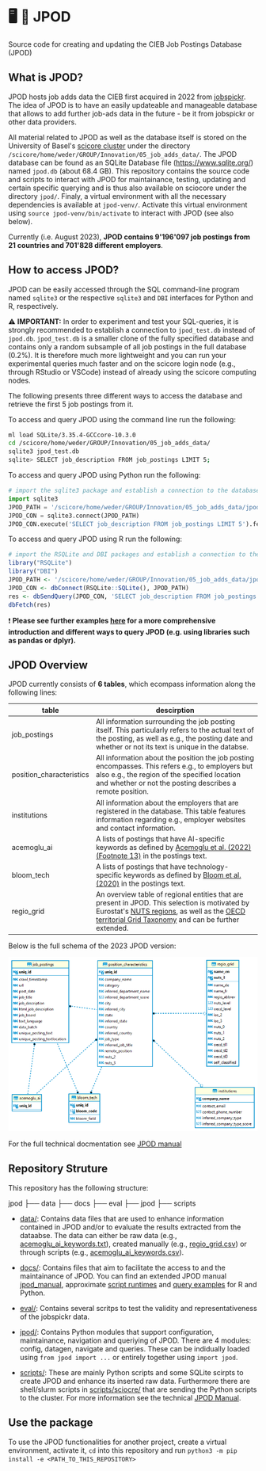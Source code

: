 # :desktop_computer: :floppy_disk: JPOD

Source code for creating and updating the CIEB Job Postings Database (JPOD)

## What is JPOD?
JPOD hosts job adds data the CIEB first acquired in 2022 from <a href='https://www.jobspikr.com/'>jobspickr</a>. The idea of JPOD is to have an easily updateable and manageable database that allows to add further job-ads data in the future - be it from jobspickr or other data providers. 

All material related to JPOD as well as the database itself is stored on the University of Basel's [scicore cluster](https://scicore.unibas.ch/) under the directory `/scicore/home/weder/GROUP/Innovation/05_job_adds_data/`. The JPOD database can be found as an SQLite Database file (https://www.sqlite.org/) named `jpod.db` (about 68.4 GB). This repository contains the source code and scripts to interact with JPOD for maintainance, testing, updating and certain specific querying and is thus also available on sciocore under the directory `jpod/`. Finaly, a virtual environment with all the necessary dependencies is available at `jpod-venv/`. Activate this virtual environment using `source jpod-venv/bin/activate` to interact with JPOD (see also below).

Currently (i.e. August 2023), **JPOD contains 9'196'097 job postings from 21 countries and 701'828 different employers**.

## How to access JPOD?

JPOD can be easily accessed through the SQL command-line program named `sqlite3` or the respective `sqlite3` and `DBI` interfaces for Python and R, respectively. 

:warning: **IMPORTANT:** In order to experiment and test your SQL-queries, it is strongly recommended to establish a connection to `jpod_test.db` instead of `jpod.db`. `jpod_test.db` is a smaller clone of the fully specified database and contains only a random subsample of all job postings in the full database (0.2\%). It is therefore much more lightweight and you can run your experimental queries much faster and on the scicore login node (e.g., through RStudio or VSCode) instead of already using the scicore computing nodes.

The following presents three different ways to access the database and retrieve the first 5 job postings from it.

To access and query JPOD using the command line run the following:
```bash
ml load SQLite/3.35.4-GCCcore-10.3.0
cd /scicore/home/weder/GROUP/Innovation/05_job_adds_data/
sqlite3 jpod_test.db
sqlite> SELECT job_description FROM job_postings LIMIT 5;
```

To access and query JPOD using Python run the following:
```python
# import the sqlite3 package and establish a connection to the database
import sqlite3
JPOD_PATH = '/scicore/home/weder/GROUP/Innovation/05_job_adds_data/jpod_test.db'
JPOD_CON = sqlite3.connect(JPOD_PATH)
JPOD_CON.execute('SELECT job_description FROM job_postings LIMIT 5').fetchall()
```

To access and query JPOD using R run the following:
```R
# import the RSQLite and DBI packages and establish a connection to the database
library("RSQLite")
library("DBI")
JPOD_PATH <- '/scicore/home/weder/GROUP/Innovation/05_job_adds_data/jpod_test.db'
JPOD_CON <- dbConnect(RSQLite::SQLite(), JPOD_PATH)
res <- dbSendQuery(JPOD_CON, 'SELECT job_description FROM job_postings LIMIT 5')
dbFetch(res)
```

:exclamation: **Please see further examples <a href='./examples/'>here</a> for a more comprehensive introduction and different ways to query JPOD (e.g. using libraries such as pandas or dplyr).**

## JPOD Overview

JPOD currently consists of **6 tables**, which ecompass information along the following lines:

table|descirption
---|---
job_postings|All information surrounding the job posting itself. This particularly refers to the actual text of the posting, as well as e.g., the posting date and whether or not its text is unique in the databse.
position_characteristics|All information about the position the job posting encompasses. This refers e.g., to employers but also e.g., the region of the specified location and whether or not the posting describes a remote position.
institutions|All information about the employers that are registered in the database. This table features information regarding e.g., employer websites and contact information.
acemoglu_ai|A lists of postings that have AI-specific keywords as defined by <a href='https://www.journals.uchicago.edu/doi/full/10.1086/718327'>Acemoglu et al. (2022) (Footnote 13)</a> in the postings text.  
bloom_tech|A lists of postings that have technology-specific keywords as defined by <a href='https://www.nber.org/papers/w28999'>Bloom et al. (2020)</a> in the postings text.
regio_grid|An overview table of regional entities that are present in JPOD. This selection is motivated by Eurostat's [NUTS regions](https://ec.europa.eu/eurostat/web/nuts/background/), as well as the [OECD territorial Grid Taxonomy](https://www.oecd.org/regional/regional-statistics/territorial-grid.pdf) and can be further extended.

Below is the full schema of the 2023 JPOD version:

![jpod_schema](./docs/figures/jpod_schema_2023.png)


For the full technical docmentation see <a href='./docs/jpod_manual.md'>JPOD manual</a>

## Repository Struture

This repository has the following structure:

jpod
├── data
├── docs
├── eval
├── jpod
├── scripts

- [data/](./data/): Contains data files that are used to enhance information contained in JPOD and/or to evaluate the results extracted from the dataabse. The data can either be raw data (e.g., [acemoglu_ai_keywords.txt](./data/acemoglu_ai_keywords.txt)), created manually (e.g., [regio_grid.csv](./data/regio_grid.csv)) or through scripts (e.g., [acemoglu_ai_keywords.csv](./data/acemoglu_ai_keywords.csv)).

- [docs/](./docs/): Contains files that aim to facilitate the access to and the maintainance of JPOD. You can find an extended JPOD manual [jpod_manual](./docs/jpod_manual.md), approximate [script runtimes](./docs/runtimes.md) and [query examples](./docs/examples/) for R and Python.

- [eval/](./eval/): Contains several scritps to test the validity and representativeness of the jobspickr data.

- [jpod/](./jpod/): Contains Python modules that support configuration, maintainance, navigation and queriying of JPOD. There are 4 modules: config, datagen, navigate and queries. These can be indidually loaded using `from jpod import ...` or entirely together using `import jpod`.

- [scripts/](./scripts/): These are mainly Python scripts and some SQLite scirpts to create JPOD and enhance its inserted raw data. Furthermore there are shell/slurm scripts in [scripts/sciocre/](./scripts/scicore/) that are sending the Python scripts to the cluster. For more information see the technical [JPOD Manual](./docs/jpod_manual.md).

## Use the package

To use the JPOD functionalities for another project, create a virtual environment, activate it, `cd` into this repository and run
`python3 -m pip install -e <PATH_TO_THIS_REPOSITORY>`

